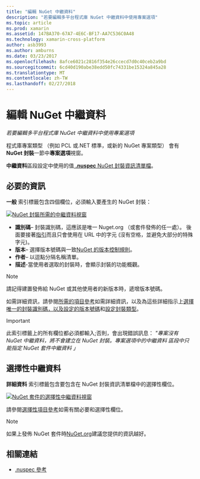```yaml
---
title: "編輯 NuGet 中繼資料"
description: "若要編輯多平台程式庫 NuGet 中繼資料中使用專案選項"
ms.topic: article
ms.prod: xamarin
ms.assetid: 147BA370-67A7-4E6C-BF17-AA7C536C0A48
ms.technology: xamarin-cross-platform
author: asb3993
ms.author: amburns
ms.date: 03/23/2017
ms.openlocfilehash: 8afce6021c2816f354e26ccecd7d0c40ceb2a9bd
ms.sourcegitcommit: 6cd40d190abe38edd50fc74331be15324a845a28
ms.translationtype: MT
ms.contentlocale: zh-TW
ms.lasthandoff: 02/27/2018
---
```

# <a name="editing-nuget-metadata"></a>編輯 NuGet 中繼資料

_若要編輯多平台程式庫 NuGet 中繼資料中使用專案選項_

程式庫專案類型 （例如 PCL 或.NET 標準，或新的 NuGet 專案類型） 會有**NuGet 封裝**一節中**專案選項**視窗。

**中繼資料**區段設定中使用的值[ **.nuspec** NuGet 封裝資訊清單檔](https://docs.microsoft.com/en-us/nuget/create-packages/creating-a-package#the-role-and-structure-of-the-nuspec-file)。

## <a name="required-information"></a>必要的資訊

**一般** 索引標籤包含四個欄位，必須輸入要產生的 NuGet 封裝：

[ ![](metadata-images/metadata-general-sml.png "NuGet 封裝所需的中繼資料視窗")](metadata-images/metadata-general.png)

- **識別碼**– 封裝識別碼，這應該是唯一 Nuget.org （或套件發佈的任一處）。 後面要接著[指引](https://docs.microsoft.com/en-us/nuget/create-packages/creating-a-package#choosing-a-unique-package-identifier-and-setting-the-version-number)而且只會使用在 URL 中的字元 (沒有空格，並避免大部分的特殊字元)。
- **版本**– 選擇版本號碼與一致[NuGet 的版本控制規則](https://docs.microsoft.com/en-us/nuget/create-packages/dependency-versions)。
- **作者**– 以逗點分隔名稱清單。
- **描述**-當使用者選取的封裝時，會顯示封裝的功能概觀。

> [!NOTE]
> 請記得建置發佈給 NuGet 或其他使用者的新版本時，遞增版本號碼。

如需詳細資訊，請參閱[所需的項目參考](https://docs.microsoft.com/en-us/nuget/schema/nuspec#required-metadata-elements)如需詳細資訊，以及為這些詳細指示上[選擇唯一的封裝識別碼，以及設定的版本號碼](https://docs.microsoft.com/en-us/nuget/create-packages/creating-a-package#choosing-a-unique-package-identifier-and-setting-the-version-number)和[設定封裝類型](https://docs.microsoft.com/en-us/nuget/create-packages/creating-a-package#setting-a-package-type)。

> [!IMPORTANT]
> 此索引標籤上的所有欄位都必須都輸入;否則，會出現錯誤訊息： _"專案沒有 NuGet 中繼資料，將不會建立在 NuGet 封裝。專案選項中的中繼資料 區段中只能指定 NuGet 套件中繼資料 」_

## <a name="optional-metadata"></a>選擇性中繼資料

**詳細資料** 索引標籤包含要包含在 NuGet 封裝資訊清單檔中的選擇性欄位。

[ ![](metadata-images/metadata-detail-sml.png "NuGet 套件的選擇性中繼資料視窗")](metadata-images/metadata-detail.png)

請參閱[選擇性項目參考](https://docs.microsoft.com/en-us/nuget/schema/nuspec#optional-metadata-elements)如需有關必要和選擇性欄位。

> [!NOTE]
> 如果上發佈 NuGet 套件時[NuGet.org](https://www.nuget.org)建議您提供的資訊越好。


## <a name="related-links"></a>相關連結

- [.nuspec 參考](https://docs.microsoft.com/en-us/nuget/schema/nuspec#general-form-and-schema)
